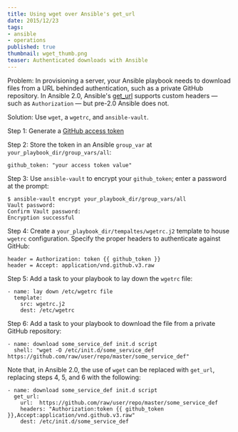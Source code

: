 ```yaml
---
title: Using wget over Ansible's get_url
date: 2015/12/23
tags:
- ansible
- operations
published: true
thumbnail: wget_thumb.png
teaser: Authenticated downloads with Ansible
---
```


Problem: In provisioning a server, your Ansible playbook needs to download files from a URL behinded authentication, such as a private GitHub repository. In Ansible 2.0, Ansible's [get_url]() supports custom headers &mdash; such as `Authorization` &mdash; but pre-2.0 Ansible does not.

Solution: Use `wget`, a `wgetrc`, and `ansible-vault`.

Step 1: Generate a [GitHub access token](https://github.com/settings/tokens)

Step 2: Store the token in an Ansible `group_var` at `your_playbook_dir/group_vars/all`:

```
github_token: "your access token value"
```

Step 3: Use `ansible-vault` to encrypt your `github_token`; enter a password at the prompt:

```
$ ansible-vault encrypt your_playbook_dir/group_vars/all
Vault password:
Confirm Vault password:
Encryption successful
```

Step 4: Create a `your_playbook_dir/tempaltes/wgetrc.j2` template to house `wgetrc` configuration. Specify the proper headers to authenticate against GitHub:

```
header = Authorization: token {{ github_token }}
header = Accept: application/vnd.github.v3.raw
```

Step 5: Add a task to your playbook to lay down the `wgetrc` file:

```
- name: lay down /etc/wgetrc file
  template:
    src: wgetrc.j2
    dest: /etc/wgetrc
```

Step 6: Add a task to your playbook to download the file from a private GitHub repository:

```
- name: download some_service_def init.d script
  shell: "wget -O /etc/init.d/some_service_def https://github.com/raw/user/repo/master/some_service_def"
```

Note that, in Ansible 2.0, the use of `wget` can be replaced with `get_url`, replacing steps 4, 5, and 6 with the following:

```
- name: download some_service_def init.d script
  get_url:
    url:  https://github.com/raw/user/repo/master/some_service_def
    headers: "Authorization:token {{ github_token }},Accept:application/vnd.github.v3.raw"
    dest: /etc/init.d/some_service_def
```
